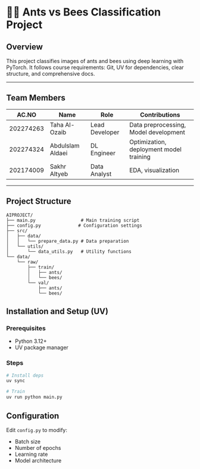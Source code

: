 # 🐜🐝 Ants vs Bees Classification Project

## Overview
This project classifies images of ants and bees using deep learning with PyTorch. It follows course requirements: Git, UV for dependencies, clear structure, and comprehensive docs.

--------------------------------------------------------------------------------------------------------------------------------------------------
## Team Members
|  AC.NO   |      Name     |    Role          |                 Contributions                  |
|----------|---------------|------------------|------------------------------------------------|
| 202274263| Taha Al-Ozaib | Lead Developer   |         Data preprocessing, Model development  |
| 202274324| Abdulslam Aldaei |  DL Engineer  |      Optimization, deployment model training   |
| 202174009| Sakhr Altyeb  |    Data Analyst  |                 EDA, visualization             |
--------------------------------------------------------------------------------------------------------------------------------------------------

## Project Structure
```
AIPROJECT/
├── main.py                 # Main training script
├── config.py              # Configuration settings
├── src/
│   ├── data/
│   │   └── prepare_data.py # Data preparation
│   └── utils/
│       └── data_utils.py   # Utility functions
└── data/
    └── raw/
        ├── train/
        │   ├── ants/
        │   └── bees/
        └── val/
            ├── ants/
            └── bees/
```

## Installation and Setup (UV)

### Prerequisites
- Python 3.12+
- UV package manager

### Steps
```bash
# Install deps
uv sync

# Train
uv run python main.py
```

## Configuration
Edit `config.py` to modify:
- Batch size
- Number of epochs
- Learning rate
- Model architecture
